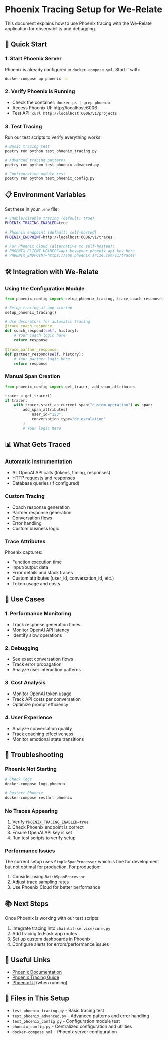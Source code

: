 # Phoenix Tracing Setup for We-Relate

This document explains how to use Phoenix tracing with the We-Relate application for observability and debugging.

## 🏃 Quick Start

### 1. Start Phoenix Server

Phoenix is already configured in `docker-compose.yml`. Start it with:

```bash
docker-compose up phoenix -d
```

### 2. Verify Phoenix is Running

- Check the container: `docker ps | grep phoenix`
- Access Phoenix UI: http://localhost:6006
- Test API: `curl http://localhost:6006/v1/projects`

### 3. Test Tracing

Run our test scripts to verify everything works:

```bash
# Basic tracing test
poetry run python test_phoenix_tracing.py

# Advanced tracing patterns
poetry run python test_phoenix_advanced.py

# Configuration module test
poetry run python test_phoenix_config.py
```

## 📋 Environment Variables

Set these in your `.env` file:

```bash
# Enable/disable tracing (default: true)
PHOENIX_TRACING_ENABLED=true

# Phoenix endpoint (default: self-hosted)
PHOENIX_ENDPOINT=http://localhost:6006/v1/traces

# For Phoenix Cloud (alternative to self-hosted):
# PHOENIX_CLIENT_HEADERS=api_key=your_phoenix_api_key_here
# PHOENIX_ENDPOINT=https://app.phoenix.arize.com/v1/traces
```

## 🛠 Integration with We-Relate

### Using the Configuration Module

```python
from phoenix_config import setup_phoenix_tracing, trace_coach_response, trace_partner_response

# Setup tracing at app startup
setup_phoenix_tracing()

# Use decorators for automatic tracing
@trace_coach_response
def coach_respond(self, history):
    # Your coach logic here
    return response

@trace_partner_response  
def partner_respond(self, history):
    # Your partner logic here
    return response
```

### Manual Span Creation

```python
from phoenix_config import get_tracer, add_span_attributes

tracer = get_tracer()
if tracer:
    with tracer.start_as_current_span("custom_operation") as span:
        add_span_attributes(
            user_id="123",
            conversation_type="de_escalation"
        )
        # Your logic here
```

## 📊 What Gets Traced

### Automatic Instrumentation
- All OpenAI API calls (tokens, timing, responses)
- HTTP requests and responses
- Database queries (if configured)

### Custom Tracing
- Coach response generation
- Partner response generation  
- Conversation flows
- Error handling
- Custom business logic

### Trace Attributes

Phoenix captures:
- Function execution time
- Input/output data
- Error details and stack traces
- Custom attributes (user_id, conversation_id, etc.)
- Token usage and costs

## 🎯 Use Cases

### 1. Performance Monitoring
- Track response generation times
- Monitor OpenAI API latency
- Identify slow operations

### 2. Debugging
- See exact conversation flows
- Track error propagation
- Analyze user interaction patterns

### 3. Cost Analysis
- Monitor OpenAI token usage
- Track API costs per conversation
- Optimize prompt efficiency

### 4. User Experience
- Analyze conversation quality
- Track coaching effectiveness
- Monitor emotional state transitions

## 🔧 Troubleshooting

### Phoenix Not Starting
```bash
# Check logs
docker-compose logs phoenix

# Restart Phoenix
docker-compose restart phoenix
```

### No Traces Appearing
1. Verify `PHOENIX_TRACING_ENABLED=true`
2. Check Phoenix endpoint is correct
3. Ensure OpenAI API key is set
4. Run test scripts to verify setup

### Performance Issues
The current setup uses `SimpleSpanProcessor` which is fine for development but not optimal for production. For production:

1. Consider using `BatchSpanProcessor`
2. Adjust trace sampling rates
3. Use Phoenix Cloud for better performance

## 📚 Next Steps

Once Phoenix is working with our test scripts:

1. Integrate tracing into `chainlit-service/core.py`
2. Add tracing to Flask app routes
3. Set up custom dashboards in Phoenix
4. Configure alerts for errors/performance issues

## 🔗 Useful Links

- [Phoenix Documentation](https://docs.arize.com/phoenix)
- [Phoenix Tracing Guide](https://docs.arize.com/phoenix/tracing/llm-traces-1/quickstart-tracing-python)
- [Phoenix UI](http://localhost:6006) (when running)

## 📁 Files in This Setup

- `test_phoenix_tracing.py` - Basic tracing test
- `test_phoenix_advanced.py` - Advanced patterns and error handling
- `test_phoenix_config.py` - Configuration module test
- `phoenix_config.py` - Centralized configuration and utilities
- `docker-compose.yml` - Phoenix server configuration 